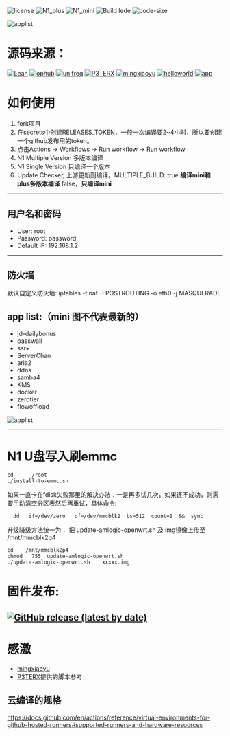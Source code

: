![license](https://img.shields.io/github/license/roacn/Actions-OpenWrt-Lede-N1?color=ff69b4)
![N1_plus](https://github.com/roacn/Actions-OpenWrt-Lede-N1/actions/workflows/single_plus.yml/badge.svg)
![N1_mini](https://github.com/roacn/Actions-OpenWrt-Lede-N1/actions/workflows/single_mini.yml/badge.svg)
![Build lede](https://github.com/roacn/Actions-OpenWrt-Lede-N1/actions/workflows/N1_Multi.yml/badge.svg)
![code-size](https://img.shields.io/github/languages/code-size/roacn/Actions-OpenWrt-Lede-N1?color=blueviolet)


 ![applist](https://github.com/roacn/N1Openwrt/blob/master/imgs/N1-OpenWrt.jpg?raw=true)

# 源码来源：

[![Lean](https://img.shields.io/badge/source-Lean-red.svg?style=flat&logo=appveyor)](https://github.com/coolsnowwolf/lede) 
[![ophub](https://img.shields.io/badge/kernel-ophub-orange.svg?style=flat&logo=appveyor)](https://github.com/ophub/amlogic-s9xxx-openwrt) 
[![unifreq](https://img.shields.io/badge/package-unifreq-yellow.svg?style=flat&logo=appveyor)](https://github.com/unifreq/openwrt_packit) 
[![P3TERX](https://img.shields.io/badge/actions-P3TERX-success.svg?style=flat&logo=appveyor)](https://github.com/P3TERX/Actions-OpenWrt)
[![mingxiaoyu](https://img.shields.io/badge/actions-mingxiaoyu-blue.svg?style=flat&logo=appveyor)](https://github.com/mingxiaoyu)
[![helloworld](https://img.shields.io/badge/helloworld-fw876-blueviolet.svg?style=flat&logo=appveyor)](https://github.com/fw876/helloworld)
[![app](https://img.shields.io/badge/app-kenzok8-violet.svg?style=flat&logo=appveyor)](https://github.com/kenzok8)



# 如何使用
1. fork项目
2. 在secrets中创建RELEASES_TOKEN，一般一次编译要2~4小时，所以要创建一个github发布用的token。
3. 点击Actions -> Workflows -> Run workflow -> Run workflow 
4. N1 Multiple Version 多版本编译
5. N1 Single Version 只编译一个版本
6. Update Checker, 上游更新则编译。MULTIPLE_BUILD: true **编译mini和plus多版本编译**  false，**只编译mini**

------

## 用户名和密码
 * User: root
 * Password: password
 * Default IP: 192.168.1.2
------
## 防火墙
默认自定义防火墙: iptables -t nat -I POSTROUTING -o eth0 -j MASQUERADE

## app list:（mini 图不代表最新的）
 * jd-dailybonus
 * passwall
 * ssr+
 * ServerChan
 * aria2
 * ddns
 * samba4
 * KMS 
 * docker
 * zerotier
 * flowoffload
 
 ![applist](https://github.com/mingxiaoyu/N1Openwrt/blob/master/imgs/mini.jpg?raw=true)
 
 ------
 # N1 U盘写入刷emmc
```
cd      /root
./install-to-emmc.sh
```
如果一直卡在fdisk失败那里的解决办法：一是再多试几次，如果还不成功，则需要手动清空分区表然后再重试，具体命令:
```
  dd   if=/dev/zero   of=/dev/mmcblk2  bs=512  count=1  &&  sync
```

升级降级方法统一为：
把 update-amlogic-openwrt.sh 及 img镜像上传至  /mnt/mmcblk2p4
```
cd    /mnt/mmcblk2p4
chmod   755  update-amlogic-openwrt.sh
./update-amlogic-openwrt.sh    xxxxx.img
```

# 固件发布:

[![GitHub release (latest by date)](https://img.shields.io/github/v/release/roacn/Actions-OpenWrt-Lede-N1?style=for-the-badge&label=下载&&color=00aa66)](https://github.com/roacn/Actions-OpenWrt-Lede-N1/releases/latest)
------
 # 感激 
  * [mingxiaoyu](https://github.com/mingxiaoyu)
  * [P3TERX](https://github.com/P3TERX/Actions-OpenWrt)提供的脚本参考
 
 ## 云编译的规格
https://docs.github.com/en/actions/reference/virtual-environments-for-github-hosted-runners#supported-runners-and-hardware-resources

